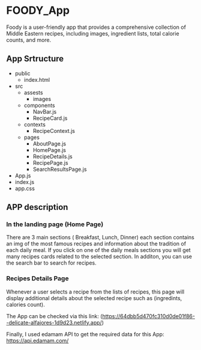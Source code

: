 # FOODY_App

Foody is a user-friendly app that provides a comprehensive collection of Middle Eastern recipes, including images, ingredient lists, total calorie counts, and more.

## App Srtructure

- public
  - index.html
- src
  - assests
    - images
  - components
    - NavBar.js
    - RecipeCard.js
  - contexts
    - RecipeContext.js
  - pages
    - AboutPage.js
    - HomePage.js
    - RecipeDetails.js
    - RecipePage.js
    - SearchResultsPage.js
- App.js
- index.js
- app.css

## APP description

### In the landing page (Home Page)

There are 3 main sections ( Breakfast, Lunch, Dinner) each section contains an img of the most famous recipes and information about the tradition of each daily meal. If you click on one of the daily meals sections you will get many recipes cards related to the selected section. In additon, you can use the search bar to search for recipes.

### Recipes Details Page

Whenever a user selects a recipe from the lists of recipes, this page will display additional details about the selected recipe such as (ingredints, calories count).

The App can be checked via this link: (<https://64dbb5d470fc310d0de01f86--delicate-alfajores-1d9d23.netlify.app/>)

Finally, I used edamam API to get the required data for this App: <https://api.edamam.com/>
